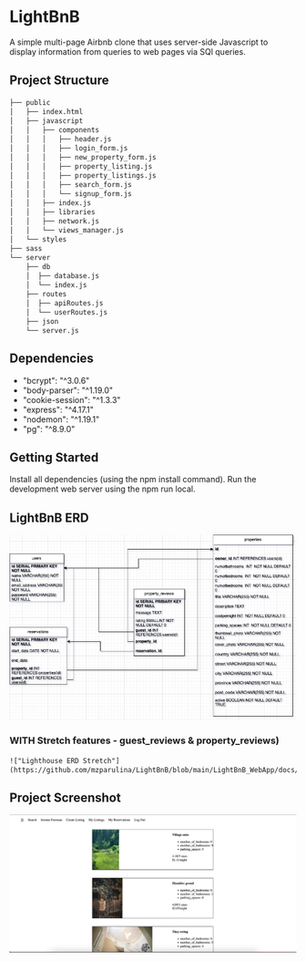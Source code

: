 # LightBnB

A simple multi-page Airbnb clone that uses server-side Javascript to display information from queries to web pages via SQl queries.
## Project Structure

```
├── public
│   ├── index.html
│   ├── javascript
│   │   ├── components 
│   │   │   ├── header.js
│   │   │   ├── login_form.js
│   │   │   ├── new_property_form.js
│   │   │   ├── property_listing.js
│   │   │   ├── property_listings.js
│   │   │   ├── search_form.js
│   │   │   └── signup_form.js
│   │   ├── index.js
│   │   ├── libraries
│   │   ├── network.js
│   │   └── views_manager.js
│   └── styles
├── sass
└── server
    ├── db
    │  ├── database.js
    │  └── index.js
    ├── routes
    │  ├── apiRoutes.js
    │  └── userRoutes.js
    ├── json
    └── server.js
```
## Dependencies
  - "bcrypt": "^3.0.6"
  - "body-parser": "^1.19.0"
  - "cookie-session": "^1.3.3"
  - "express": "^4.17.1"
  - "nodemon": "^1.19.1"
  - "pg": "^8.9.0"

## Getting Started

Install all dependencies (using the npm install command).
Run the development web server using the npm run local.

## LightBnB ERD

  !["Lighthouse ERD"](https://github.com/mzparulina/LightBnB/blob/main/LightBnB_WebApp/docs/lightbnb_erd.png)

  ### WITH Stretch features - guest_reviews & property_reviews)
    !["Lighthouse ERD Stretch"](https://github.com/mzparulina/LightBnB/blob/main/LightBnB_WebApp/docs/erd.png)

## Project Screenshot
   !["Lighthouse Home"](https://github.com/mzparulina/LightBnB/blob/main/LightBnB_WebApp/docs/lightbnb_home.png)